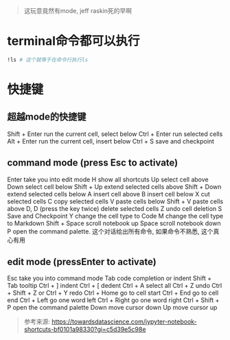 > 这玩意竟然有mode, jeff raskin死的早啊

# terminal命令都可以执行
```sh
!ls # 这个就等于在命令行执行ls

```
# 快捷键
## 超越mode的快捷键
Shift + Enter run the current cell, select below
Ctrl + Enter run selected cells
Alt + Enter run the current cell, insert below
Ctrl + S save and checkpoint

## command mode (press Esc to activate)

Enter take you into edit mode
H show all shortcuts
Up select cell above
Down select cell below
Shift + Up extend selected cells above
Shift + Down extend selected cells below
A insert cell above
B insert cell below
X cut selected cells
C copy selected cells
V paste cells below
Shift + V paste cells above
D, D (press the key twice) delete selected cells
Z undo cell deletion
S Save and Checkpoint
Y change the cell type to Code
M change the cell type to Markdown
Shift + Space scroll notebook up
Space scroll notebook down
P open the command palette. 这个对话给出所有命令, 如果命令不熟悉, 这个真心有用

## edit mode (pressEnter to activate)

Esc take you into command mode
Tab code completion or indent
Shift + Tab tooltip
Ctrl + ] indent
Ctrl + [ dedent
Ctrl + A select all
Ctrl + Z undo
Ctrl + Shift + Z or Ctrl + Y redo
Ctrl + Home go to cell start
Ctrl + End go to cell end
Ctrl + Left go one word left
Ctrl + Right go one word right
Ctrl + Shift + P open the command palette
Down move cursor down
Up move cursor up



> 参考来源: https://towardsdatascience.com/jypyter-notebook-shortcuts-bf0101a98330?gi=c5d39e5c98e




